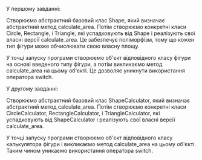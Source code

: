 У першому завданні: 

Створюємо абстрактний базовий клас Shape, який визначає абстрактний метод calculate_area. Потім створюємо конкретні класи Circle, Rectangle, і Triangle, які успадковують від Shape і реалізують свої власні версії calculate_area. Це забезпечує поліморфізм, тому що кожен тип фігури може обчислювати свою власну площу.

У точці запуску програми створюємо об'єкт відповідного класу фігури на основі введеного типу фігури, а потім викликаємо метод calculate_area на цьому об'єкті. Це дозволяє уникнути використання оператора switch.


У другому завданні:

Створюємо абстрактний базовий клас ShapeCalculator, який визначає абстрактний метод calculate_area. Потім створюємо конкретні класи CircleCalculator, RectangleCalculator, і TriangleCalculator, які успадковують від ShapeCalculator і реалізують свої власні версії calculate_area.

У точці запуску програми створюємо об'єкт відповідного класу калькулятора фігури і викликаємо метод calculate_area на цьому об'єкті. Таким чином уникаємо використання оператора switch.